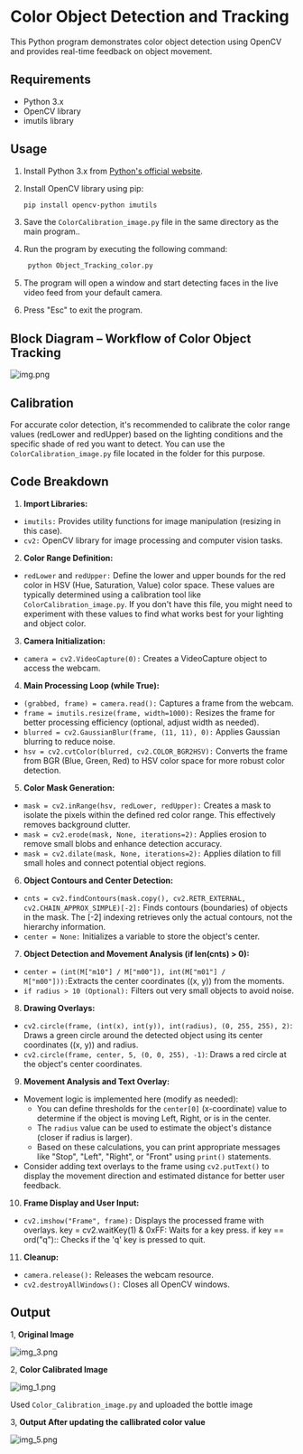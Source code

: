 # Color Object Detection and Tracking

This Python program demonstrates color object detection using OpenCV and provides real-time feedback on object movement.

## Requirements
- Python 3.x
- OpenCV library
- imutils library

## Usage
1. Install Python 3.x from [Python's official website](https://www.python.org/downloads/).
2. Install OpenCV library using pip:

    ```bash
    pip install opencv-python imutils
    ```
3. Save the `ColorCalibration_image.py` file in the same directory as the main program..
4. Run the program by executing the following command:
   ```bash
    python Object_Tracking_color.py
    ```
5. The program will open a window and start detecting faces in the live video feed from your default camera.
6. Press "Esc" to exit the program.

## Block Diagram – Workflow of Color Object Tracking

![img.png](img.png) 

## Calibration
For accurate color detection, it's recommended to calibrate the color range values (redLower and redUpper) based on the lighting conditions and the specific shade of red you want to detect. You can use the `ColorCalibration_image.py` file located in the folder for this purpose.

## Code Breakdown

1. **Import Libraries:**

- `imutils:` Provides utility functions for image manipulation (resizing in this case).
- `cv2:` OpenCV library for image processing and computer vision tasks.

2. **Color Range Definition:**

- `redLower` and `redUpper:` Define the lower and upper bounds for the red color in HSV (Hue, Saturation, Value) color space. These values are typically determined using a calibration tool like `ColorCalibration_image.py`. If you don't have this file, you might need to experiment with these values to find what works best for your lighting and object color.

3. **Camera Initialization:**

- `camera = cv2.VideoCapture(0):` Creates a VideoCapture object to access the webcam.

4. **Main Processing Loop (while True):**

- `(grabbed, frame) = camera.read():` Captures a frame from the webcam.
- `frame = imutils.resize(frame, width=1000):` Resizes the frame for better processing efficiency (optional, adjust width as needed).
- `blurred = cv2.GaussianBlur(frame, (11, 11), 0):` Applies Gaussian blurring to reduce noise.
- `hsv = cv2.cvtColor(blurred, cv2.COLOR_BGR2HSV):` Converts the frame from BGR (Blue, Green, Red) to HSV color space for more robust color detection.

5. **Color Mask Generation:**

- `mask = cv2.inRange(hsv, redLower, redUpper):` Creates a mask to isolate the pixels within the defined red color range. This effectively removes background clutter.
- `mask = cv2.erode(mask, None, iterations=2):` Applies erosion to remove small blobs and enhance detection accuracy.
- `mask = cv2.dilate(mask, None, iterations=2):` Applies dilation to fill small holes and connect potential object regions.

6. **Object Contours and Center Detection:**

- `cnts = cv2.findContours(mask.copy(), cv2.RETR_EXTERNAL, cv2.CHAIN_APPROX_SIMPLE)[-2]:` Finds contours (boundaries) of objects in the mask. The [-2] indexing retrieves only the actual contours, not the hierarchy information.
- `center = None:` Initializes a variable to store the object's center.

7. **Object Detection and Movement Analysis (if len(cnts) > 0):**

- `center = (int(M["m10"] / M["m00"]), int(M["m01"] / M["m00"])):`Extracts the center coordinates ((x, y)) from the moments.
- `if radius > 10 (Optional):` Filters out very small objects to avoid noise.

8. **Drawing Overlays:**

- `cv2.circle(frame, (int(x), int(y)), int(radius), (0, 255, 255), 2)`: Draws a green circle around the detected object using its center coordinates ((x, y)) and radius.
- `cv2.circle(frame, center, 5, (0, 0, 255), -1)`: Draws a red circle at the object's center coordinates.

9. **Movement Analysis and Text Overlay:**

- Movement logic is implemented here (modify as needed):
  - You can define thresholds for the `center[0]` (x-coordinate) value to determine if the object is moving Left, Right, or is in the center.
  - The `radius` value can be used to estimate the object's distance (closer if radius is larger).
  - Based on these calculations, you can print appropriate messages like "Stop", "Left", "Right", or "Front" using `print()` statements.
- Consider adding text overlays to the frame using `cv2.putText()` to display the movement direction and estimated distance for better user feedback.

10. **Frame Display and User Input:**

- `cv2.imshow("Frame", frame):` Displays the processed frame with overlays.
key = cv2.waitKey(1) & 0xFF: Waits for a key press.
if key == ord("q"):: Checks if the 'q' key is pressed to quit.

11. **Cleanup:**

- `camera.release():` Releases the webcam resource.
- `cv2.destroyAllWindows():` Closes all OpenCV windows.

## Output

1, **Original Image**

![img_3.png](img_3.png)

2, **Color Calibrated Image**

![img_1.png](img_1.png)

Used `Color_Calibration_image.py` and uploaded the bottle image

3, **Output After updating the callibrated color value**

![img_5.png](img_5.png)
